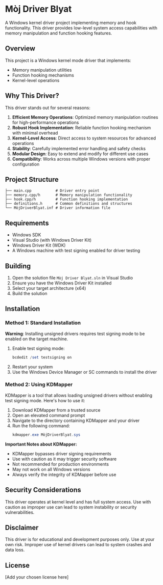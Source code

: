 # Mòj Driver Blyat

A Windows kernel driver project implementing memory and hook functionality. This driver provides low-level system access capabilities with memory manipulation and function hooking features.

## Overview

This project is a Windows kernel mode driver that implements:

- Memory manipulation utilities
- Function hooking mechanisms
- Kernel-level operations

## Why This Driver?

This driver stands out for several reasons:

1. **Efficient Memory Operations**: Optimized memory manipulation routines for high-performance operations
2. **Robust Hook Implementation**: Reliable function hooking mechanism with minimal overhead
3. **Kernel-Level Access**: Direct access to system resources for advanced operations
4. **Stability**: Carefully implemented error handling and safety checks
5. **Modular Design**: Easy to extend and modify for different use cases
6. **Compatibility**: Works across multiple Windows versions with proper configuration

## Project Structure

```
├── main.cpp           # Driver entry point
├── memory.cpp/h       # Memory manipulation functionality
├── hook.cpp/h         # Function hooking implementation
├── definitions.h      # Common definitions and structures
└── MòjDriverBlyat.inf # Driver information file
```

## Requirements

- Windows SDK
- Visual Studio (with Windows Driver Kit)
- Windows Driver Kit (WDK)
- A Windows machine with test signing enabled for driver testing

## Building

1. Open the solution file `Mòj Driver Blyat.sln` in Visual Studio
2. Ensure you have the Windows Driver Kit installed
3. Select your target architecture (x64)
4. Build the solution

## Installation

### Method 1: Standard Installation

**Warning**: Installing unsigned drivers requires test signing mode to be enabled on the target machine.

1. Enable test signing mode:
   ```powershell
   bcdedit /set testsigning on
   ```
2. Restart your system
3. Use the Windows Device Manager or SC commands to install the driver

### Method 2: Using KDMapper

KDMapper is a tool that allows loading unsigned drivers without enabling test signing mode. Here's how to use it:

1. Download KDMapper from a trusted source
2. Open an elevated command prompt
3. Navigate to the directory containing KDMapper and your driver
4. Run the following command:
   ```powershell
   kdmapper.exe MòjDriverBlyat.sys
   ```

**Important Notes about KDMapper:**

- KDMapper bypasses driver signing requirements
- Use with caution as it may trigger security software
- Not recommended for production environments
- May not work on all Windows versions
- Always verify the integrity of KDMapper before use

## Security Considerations

This driver operates at kernel level and has full system access. Use with caution as improper use can lead to system instability or security vulnerabilities.

## Disclaimer

This driver is for educational and development purposes only. Use at your own risk. Improper use of kernel drivers can lead to system crashes and data loss.

## License

[Add your chosen license here]
